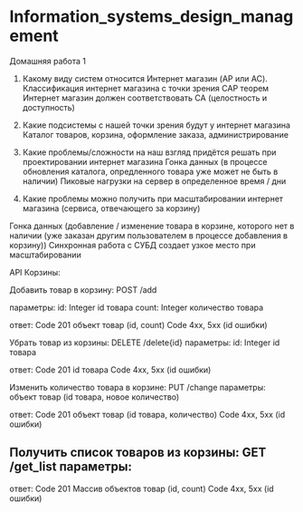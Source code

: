 # Information_systems_design_management
Домашняя работа 1

1. Какому виду систем относится Интернет магазин (AP или AC). Классификация интернет магазина с точки зрения CAP теорем
Интернет магазин должен соответствовать CA (целостность и доступность)

2. Какие подсистемы с нашей точки зрения будут у интернет магазина
Каталог товаров, корзина, оформление заказа, администрирование

3. Какие проблемы/сложности на наш взгляд придётся решать при проектировании интернет магазина
Гонка данных (в процессе обновления каталога, опредленного товара уже может не быть в наличии)
Пиковые нагрузки на сервер в определенное время / дни

4. Какие проблемы можно получить при масштабировании интернет магазина (сервиса, отвечающего за корзину)

Гонка данных (добавление / изменение товара в корзине, которого нет в наличии (уже заказан другим пользователем в процессе добавления в корзину))
Синхронная работа с СУБД создает узкое место при масштабировании

API Корзины:

Добавить товар в корзину:
POST /add

параметры:
id: Integer id товара
count: Integer количество товара

ответ:
Code 201 объект товар (id, count)
Code 4xx, 5xx (id ошибки)


Убрать товар из корзины:
DELETE /delete{id}
параметры:
id: Integer id товара

ответ:
Code 201 id товара
Code 4xx, 5xx (id ошибки)

Изменить количество товара в корзине:
PUT /change
параметры:
объект товар (id товара, новое количество)

ответ:
Code 201 объект товар (id товара, количество)
Code 4xx, 5xx (id ошибки)

Получить список товаров из корзины:
GET /get_list
параметры:
-

ответ:
Code 201 Массив объектов товар (id, count)
Code 4xx, 5xx (id ошибки)
